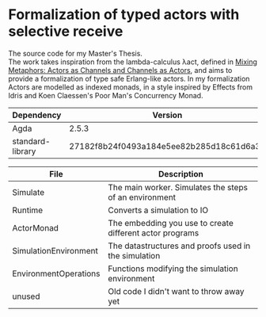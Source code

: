 # Formalization of typed actors with selective receive

The source code for my Master's Thesis.  
The work takes inspiration from the lambda-calculus λact, 
defined in [Mixing Metaphors: Actors as Channels and Channels as Actors](https://arxiv.org/abs/1611.06276),
and aims to provide a formalization of type safe Erlang-like actors.
In my formalization Actors are modelled as indexed monads,
in a style inspired by Effects from Idris and Koen Claessen's Poor Man's Concurrency Monad.


| Dependency       | Version                                  |
|------------------|------------------------------------------|
| Agda             | 2.5.3                                    |
| standard-library | 27182f8b24f0493a184e5ee82b285d18c61d6a37 |

| File                  | Description                                              |
|-----------------------|----------------------------------------------------------|
| Simulate              | The main worker. Simulates the steps of an environment   |
| Runtime               | Converts a simulation to IO                              |
| ActorMonad            | The embedding you use to create different actor programs |
| SimulationEnvironment | The datastructures and proofs used in the simulation     |
| EnvironmentOperations | Functions modifying the simulation environment           |
| unused                | Old code I didn't want to throw away yet                 |
